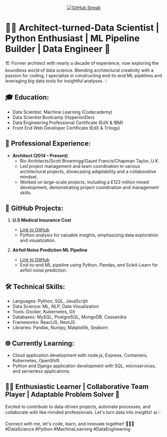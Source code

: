 <p align="center">
   <a href="https://git.io/streak-stats"><img src="https://github-readme-streak-stats.herokuapp.com?user=iresuji&theme=ayu-mirage&hide_border=true" alt="GitHub Streak" /></a>
</p>

# 👨‍💻 Architect-turned-Data Scientist | Python Enthusiast | ML Pipeline Builder | Data Engineer 🚀

🏗️ Former architect with nearly a decade of experience, now exploring the boundless world of data science. Blending architectural creativity with a passion for coding, I specialize in constructing end-to-end ML pipelines and leveraging big data tools for insightful analyses. 💡

## 🎓 **Education:**
- Data Scientist: Machine Learning (Codecademy)
- Data Scientist Bootcamp (HyperionDev)
- Data Engineering Professional Certificate (EdX & IBM)
- Front End Web Developer Certificate (EdX & Trilogy)

## 💼 **Professional Experience:**
- **Architect (2014 – Present)**
  - Rio Architects/Scott Brownrigg/Gaunt Francis/Chapman Taylor, U.K.
  - Led project management and team coordination in various architectural projects, showcasing adaptability and a collaborative mindset.
  - Worked on large-scale projects, including a £123 million mixed development, demonstrating project coordination and management skills.

## 🚀 **GitHub Projects:**
1. **U.S Medical Insurance Cost**
   - [Link to GitHub](<insert link here>)
   - Python analysis for valuable insights, emphasizing data exploration and visualization.

2. **Airfoil Noise Prediction ML Pipeline**
   - [Link to GitHub](<insert link here>)
   - End-to-end ML pipeline using Python, Pandas, and Scikit-Learn for airfoil noise prediction.

## 🛠️ **Technical Skills:**
- Languages: Python, SQL, JavaScript
- Data Science: ML, NLP, Data Visualization
- Tools: Docker, Kubernetes, Git
- Databases: MySQL, PostgreSQL, MongoDB, Cassandra
- Frameworks: ReactJS, NextJS
- Libraries: Pandas, Numpy, Matplotlib, Seaborn

## 🌐 **Currently Learning:**
- Cloud application development with node.js, Express, Containers, Kubernetes, OpenShift.
- Python and Django application development with SQL, microservices, and serverless applications.

## 👨‍🎓 **Enthusiastic Learner | Collaborative Team Player | Adaptable Problem Solver 🌟**

Excited to contribute to data-driven projects, automate processes, and collaborate with like-minded professionals. Let's turn data into insights! 📊✨

Connect with me, let's code, learn, and innovate together! 🚀👩‍💻 #DataScience #Python #MachineLearning #DataEngineering
